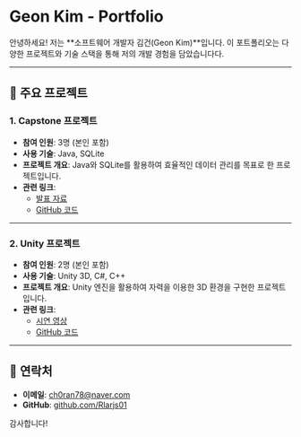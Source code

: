 # Geon Kim - Portfolio

안녕하세요! 저는 **소프트웨어 개발자 김건(Geon Kim)**입니다.
이 포트폴리오는 다양한 프로젝트와 기술 스택을 통해 저의 개발 경험을 담았습니다다.

---

## 📂 주요 프로젝트

### 1. Capstone 프로젝트

- **참여 인원**: 3명 (본인 포함)
- **사용 기술**: Java, SQLite
- **프로젝트 개요**: Java와 SQLite를 활용하여 효율적인 데이터 관리를 목표로 한 프로젝트입니다.
- **관련 링크**:
  - [발표 자료](https://docs.google.com/presentation/d/1G-2c29G0u4GUoyQaJVCSL8_lMhCTCuqOq7Gk3u_7kFc/edit?usp=sharing)
  - [GitHub 코드](https://github.com/Rlarjs01/Capstone2024)

---

### 2. Unity 프로젝트

- **참여 인원**: 2명 (본인 포함)
- **사용 기술**: Unity 3D, C#, C++
- **프로젝트 개요**: Unity 엔진을 활용하여 자력을 이용한 3D 환경을 구현한 프로젝트입니다.
- **관련 링크**:
  - [시연 영상](https://www.youtube.com/watch?v=CEXjVT-oWLc&ab_channel=Chira)
  - [GitHub 코드](https://github.com/Rlarjs01/magnet)

---

## 📧 연락처

- **이메일**: [ch0ran78@naver.com](mailto:ch0ran78@naver.com)
- **GitHub**: [github.com/Rlarjs01](https://github.com/Rlarjs01)

감사합니다!
